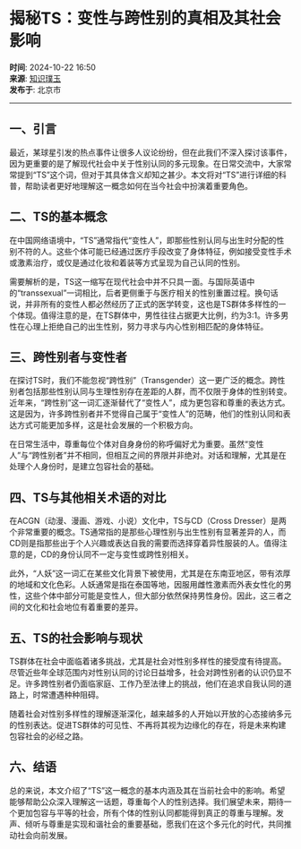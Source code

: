 # 揭秘TS：变性与跨性别的真相及其社会影响

**时间**: 2024-10-22 16:50  
**来源**: [知识璞玉](https://www.sohu.com/a/m.sohu.com?spm=smpc.content-abroad.content.1.1737530188132a9wONnb)  
**发布于**: 北京市  

---

## 一、引言

最近，某球星引发的热点事件让很多人议论纷纷，但在此我们不深入探讨该事件，因为更重要的是了解现代社会中关于性别认同的多元现象。在日常交流中，大家常常提到“TS”这个词，但对于其具体含义却知之甚少。本文将对“TS”进行详细的科普，帮助读者更好地理解这一概念如何在当今社会中扮演着重要角色。

## 二、TS的基本概念

在中国网络语境中，“TS”通常指代“变性人”，即那些性别认同与出生时分配的性别不符的人。这些个体可能已经通过医疗手段改变了身体特征，例如接受变性手术或激素治疗，或仅是通过化妆和着装等方式呈现为自己认同的性别。

需要解析的是，TS这一缩写在现代社会中并不只具一面。与国际英语中的“transsexual”一词相比，后者更侧重于与医疗相关的性别重置过程。换句话说，并非所有的变性人都必然经历了正式的医学转变，这也是TS群体多样性的一个体现。值得注意的是，在TS群体中，男性往往占据更大比例，约为3:1。许多男性在心理上拒绝自己的出生性别，努力寻求与内心性别相匹配的身体特征。

## 三、跨性别者与变性者

在探讨TS时，我们不能忽视“跨性别”（Transgender）这一更广泛的概念。跨性别者包括那些性别认同与生理性别存在差距的人群，而不仅限于身体的性别转变。近年来，“跨性别”这一词汇逐渐替代了“变性人”，成为更包容和尊重的表达方式。这是因为，许多跨性别者并不觉得自己属于“变性人”的范畴，他们的性别认同和表达方式可能更加多样，这是社会发展的一个积极方向。

在日常生活中，尊重每位个体对自身身份的称呼偏好尤为重要。虽然“变性人”与“跨性别者”并不相同，但相互之间的界限并非绝对。对话和理解，尤其是在处理个人身份时，是建立包容社会的基础。

## 四、TS与其他相关术语的对比

在ACGN（动漫、漫画、游戏、小说）文化中，TS与CD（Cross Dresser）是两个非常重要的概念。TS通常指的是那些心理性别与出生性别有显著差异的人，而CD则是指那些出于个人兴趣或表达自我的需要而选择穿着异性服装的人。值得注意的是，CD的身份认同不一定与变性或跨性别相关。

此外，“人妖”这一词汇在某些文化背景下被使用，尤其是在东南亚地区，带有浓厚的地域和文化色彩。人妖通常是指在泰国等地，因服用雌性激素而外表女性化的男性，这些个体中部分可能是变性人，但大部分依然保持男性身份。因此，这三者之间的文化和社会地位有着重要的差异。

## 五、TS的社会影响与现状

TS群体在社会中面临着诸多挑战，尤其是社会对性别多样性的接受度有待提高。尽管近些年全球范围内对性别认同的讨论日益增多，社会对跨性别者的认识仍显不足。许多跨性别者仍面临家庭、工作乃至法律上的挑战，他们在追求自我认同的道路上，时常遭遇种种阻碍。

随着社会对性别多样性的理解逐渐深化，越来越多的人开始以开放的心态接纳多元的性别表达。促进TS群体的可见性、不再将其视为边缘化的存在，将是未来构建包容社会的必经之路。

## 六、结语

总的来说，本文介绍了“TS”这一概念的基本内涵及其在当前社会中的影响。希望能够帮助公众深入理解这一话题，尊重每个人的性别选择。我们展望未来，期待一个更加包容与平等的社会，所有个体的性别认同都能得到真正的尊重与理解。发声、倾听与尊重是实现和谐社会的重要基础，愿我们在这个多元化的时代，共同推动社会向前发展。